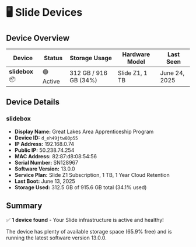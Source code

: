 # 🖥️ Slide Devices

## Device Overview

| Device | Status | Storage Usage | Hardware Model | Last Seen |
|--------|--------|---------------|----------------|-----------|
| **slidebox** 📦 | 🟢 Active | 312 GB / 916 GB (34%) | Slide Z1, 1 TB | June 24, 2025 |

## Device Details

### slidebox
- **Display Name:** Great Lakes Area Apprenticeship Program
- **Device ID:** `d_eh49jtw80p55`
- **IP Address:** 192.168.0.74
- **Public IP:** 50.238.74.254
- **MAC Address:** 82:87:d8:08:54:56
- **Serial Number:** SN128967
- **Software Version:** 13.0.0
- **Service Plan:** Slide Z1 Subscription, 1 TB, 1 Year Cloud Retention
- **Last Boot:** June 13, 2025
- **Storage Used:** 312.5 GB of 915.6 GB total (34.1% used)

## Summary
✅ **1 device found** - Your Slide infrastructure is active and healthy!

The device has plenty of available storage space (65.9% free) and is running the latest software version 13.0.0.